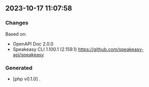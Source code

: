 

## 2023-10-17 11:07:58
### Changes
Based on:
- OpenAPI Doc 2.0.0 
- Speakeasy CLI 1.100.1 (2.159.1) https://github.com/speakeasy-api/speakeasy
### Generated
- [php v0.1.0] .